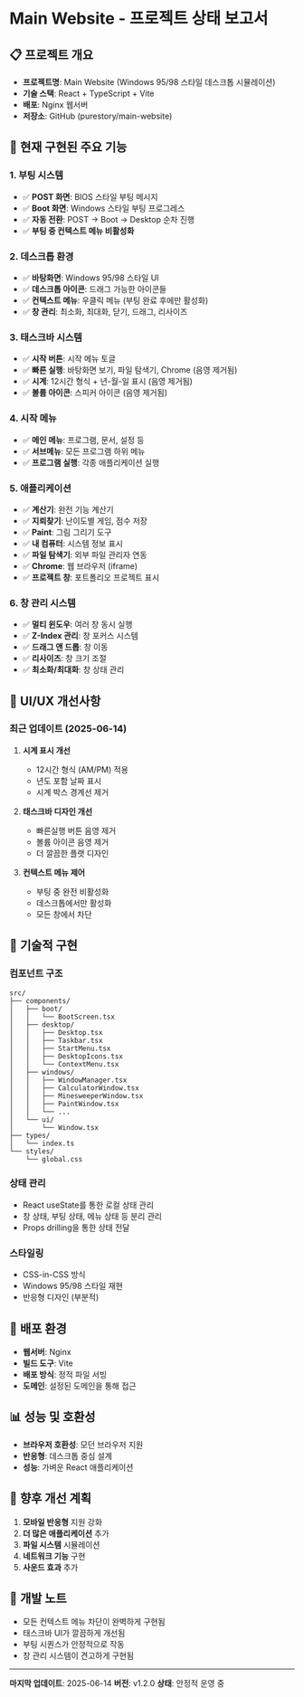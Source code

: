 # Main Website - 프로젝트 상태 보고서

## 📋 프로젝트 개요
- **프로젝트명**: Main Website (Windows 95/98 스타일 데스크톱 시뮬레이션)
- **기술 스택**: React + TypeScript + Vite
- **배포**: Nginx 웹서버
- **저장소**: GitHub (purestory/main-website)

## 🎯 현재 구현된 주요 기능

### 1. 부팅 시스템
- ✅ **POST 화면**: BIOS 스타일 부팅 메시지
- ✅ **Boot 화면**: Windows 스타일 부팅 프로그레스
- ✅ **자동 전환**: POST → Boot → Desktop 순차 진행
- ✅ **부팅 중 컨텍스트 메뉴 비활성화**

### 2. 데스크톱 환경
- ✅ **바탕화면**: Windows 95/98 스타일 UI
- ✅ **데스크톱 아이콘**: 드래그 가능한 아이콘들
- ✅ **컨텍스트 메뉴**: 우클릭 메뉴 (부팅 완료 후에만 활성화)
- ✅ **창 관리**: 최소화, 최대화, 닫기, 드래그, 리사이즈

### 3. 태스크바 시스템
- ✅ **시작 버튼**: 시작 메뉴 토글
- ✅ **빠른 실행**: 바탕화면 보기, 파일 탐색기, Chrome (음영 제거됨)
- ✅ **시계**: 12시간 형식 + 년-월-일 표시 (음영 제거됨)
- ✅ **볼륨 아이콘**: 스피커 아이콘 (음영 제거됨)

### 4. 시작 메뉴
- ✅ **메인 메뉴**: 프로그램, 문서, 설정 등
- ✅ **서브메뉴**: 모든 프로그램 하위 메뉴
- ✅ **프로그램 실행**: 각종 애플리케이션 실행

### 5. 애플리케이션
- ✅ **계산기**: 완전 기능 계산기
- ✅ **지뢰찾기**: 난이도별 게임, 점수 저장
- ✅ **Paint**: 그림 그리기 도구
- ✅ **내 컴퓨터**: 시스템 정보 표시
- ✅ **파일 탐색기**: 외부 파일 관리자 연동
- ✅ **Chrome**: 웹 브라우저 (iframe)
- ✅ **프로젝트 창**: 포트폴리오 프로젝트 표시

### 6. 창 관리 시스템
- ✅ **멀티 윈도우**: 여러 창 동시 실행
- ✅ **Z-Index 관리**: 창 포커스 시스템
- ✅ **드래그 앤 드롭**: 창 이동
- ✅ **리사이즈**: 창 크기 조절
- ✅ **최소화/최대화**: 창 상태 관리

## 🎨 UI/UX 개선사항

### 최근 업데이트 (2025-06-14)
1. **시계 표시 개선**
   - 12시간 형식 (AM/PM) 적용
   - 년도 포함 날짜 표시
   - 시계 박스 경계선 제거

2. **태스크바 디자인 개선**
   - 빠른실행 버튼 음영 제거
   - 볼륨 아이콘 음영 제거
   - 더 깔끔한 플랫 디자인

3. **컨텍스트 메뉴 제어**
   - 부팅 중 완전 비활성화
   - 데스크톱에서만 활성화
   - 모든 창에서 차단

## 🔧 기술적 구현

### 컴포넌트 구조
```
src/
├── components/
│   ├── boot/
│   │   └── BootScreen.tsx
│   ├── desktop/
│   │   ├── Desktop.tsx
│   │   ├── Taskbar.tsx
│   │   ├── StartMenu.tsx
│   │   ├── DesktopIcons.tsx
│   │   └── ContextMenu.tsx
│   ├── windows/
│   │   ├── WindowManager.tsx
│   │   ├── CalculatorWindow.tsx
│   │   ├── MinesweeperWindow.tsx
│   │   ├── PaintWindow.tsx
│   │   └── ...
│   └── ui/
│       └── Window.tsx
├── types/
│   └── index.ts
└── styles/
    └── global.css
```

### 상태 관리
- React useState를 통한 로컬 상태 관리
- 창 상태, 부팅 상태, 메뉴 상태 등 분리 관리
- Props drilling을 통한 상태 전달

### 스타일링
- CSS-in-CSS 방식
- Windows 95/98 스타일 재현
- 반응형 디자인 (부분적)

## 🚀 배포 환경
- **웹서버**: Nginx
- **빌드 도구**: Vite
- **배포 방식**: 정적 파일 서빙
- **도메인**: 설정된 도메인을 통해 접근

## 📊 성능 및 호환성
- **브라우저 호환성**: 모던 브라우저 지원
- **반응형**: 데스크톱 중심 설계
- **성능**: 가벼운 React 애플리케이션

## 🔮 향후 개선 계획
1. **모바일 반응형** 지원 강화
2. **더 많은 애플리케이션** 추가
3. **파일 시스템** 시뮬레이션
4. **네트워크 기능** 구현
5. **사운드 효과** 추가

## 📝 개발 노트
- 모든 컨텍스트 메뉴 차단이 완벽하게 구현됨
- 태스크바 UI가 깔끔하게 개선됨
- 부팅 시퀀스가 안정적으로 작동
- 창 관리 시스템이 견고하게 구현됨

---
**마지막 업데이트**: 2025-06-14
**버전**: v1.2.0
**상태**: 안정적 운영 중 